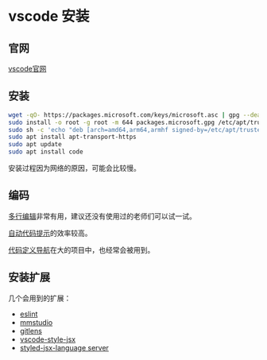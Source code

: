 # vscode 安装

## 官网

[vscode官网](https://code.visualstudio.com/)

## 安装

```sh
wget -qO- https://packages.microsoft.com/keys/microsoft.asc | gpg --dearmor > packages.microsoft.gpg
sudo install -o root -g root -m 644 packages.microsoft.gpg /etc/apt/trusted.gpg.d/
sudo sh -c 'echo "deb [arch=amd64,arm64,armhf signed-by=/etc/apt/trusted.gpg.d/packages.microsoft.gpg] https://packages.microsoft.com/repos/code stable main" > /etc/apt/sources.list.d/vscode.list'
sudo apt install apt-transport-https
sudo apt update
sudo apt install code
```

安装过程因为网络的原因，可能会比较慢。

## 编码

[多行编辑](https://code.visualstudio.com/docs/editor/codebasics#_multiple-selections-multicursor)非常有用，建议还没有使用过的老师们可以试一试。

[自动代码提示](https://code.visualstudio.com/docs/editor/intellisense)的效率较高。

[代码定义导航](https://code.visualstudio.com/docs/editor/editingevolved)在大的项目中，也经常会被用到。

## 安装扩展

几个会用到的扩展：

- [eslint](https://marketplace.visualstudio.com/items?itemName=dbaeumer.vscode-eslint)
- [mmstudio](https://marketplace.visualstudio.com/items?itemName=mm.mmstudio)
- [gitlens](https://marketplace.visualstudio.com/items?itemName=eamodio.gitlens)
- [vscode-style-jsx](https://marketplace.visualstudio.com/items?itemName=blanu.vscode-styled-jsx)
- [styled-jsx-language server](https://marketplace.visualstudio.com/items?itemName=Divlo.vscode-styled-jsx-languageserver)
